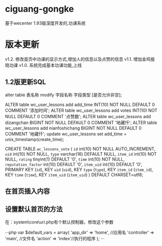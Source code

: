 # ciguang-gongke
基于wecenter 1.93版深度开发的,功课系统


# 版本更新

v1.2. 修改首页中功课的显示方式,增加人的信息以及点赞的信息
v1.1. 增加金鸡报晓功课
v1.0. 系统完成基本功课功能,上线



## 1.2版更新SQL

alter table 表名称 modify 字段名称 字段类型 [是否允许非空];



ALTER table wc_user_lessons add add_time INT(10) NOT NULL DEFAULT 0 COMMENT '添加时间';
ALTER table wc_user_lessons add votes INT(10) NOT NULL DEFAULT 0 COMMENT '点赞数';
ALTER table wc_user_lessons add dizangchan BIGINT NOT NULL DEFAULT 0 COMMENT '地藏忏';
ALTER table wc_user_lessons add nianfoshichang BIGINT NOT NULL DEFAULT 0 COMMENT '地藏忏';
update wc_user_lessons set add_time = unix_timestamp(create_time);



CREATE TABLE `wc_lessons_vote` (
  `id` int(10) NOT NULL AUTO_INCREMENT,
  `uid` int(10) NOT NULL,
  `type` varchar(16) DEFAULT NULL,
  `item_id` int(10) NOT NULL,
  `rating` tinyint(1) DEFAULT '0',
  `time` int(10) NOT NULL,
  `reputation_factor` int(10) DEFAULT '0',
  `item_uid` int(10) DEFAULT '0',
  PRIMARY KEY (`id`),
  KEY `uid` (`uid`),
  KEY `type` (`type`),
  KEY `item_id` (`item_id`),
  KEY `time` (`time`),
  KEY `item_uid` (`item_uid`)
)  DEFAULT CHARSET=utf8;



## 在首页插入内容


## 设置默认首页的方法
在：system\core\uri.php有个默认控制器，修改这个参数

···php
var $default_vars = array(
'app_dir' => 'home', //应用名
'controller' => 'main', //文件名
'action' => 'index'//执行的程序
); 
···

